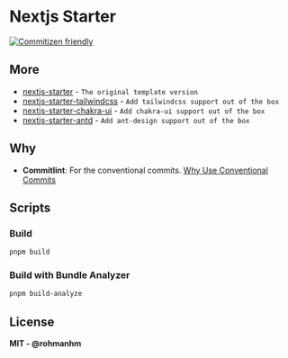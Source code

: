 # Nextjs Starter

[![Commitizen friendly](https://img.shields.io/badge/commitizen-friendly-brightgreen.svg)](http://commitizen.github.io/cz-cli/)

## More

- [nextjs-starter](https://github.com/rohmanhm/nextjs-starter) - `The original template version`
- [nextjs-starter-tailwindcss](https://github.com/rohmanhm/nextjs-starter-tailwindcss) - `Add tailwindcss support out of the box`
- [nextjs-starter-chakra-ui](https://github.com/rohmanhm/nextjs-starter-chakra-ui) - `Add chakra-ui support out of the box`
- [nextjs-starter-antd](https://github.com/rohmanhm/nextjs-starter-antd) - `Add ant-design support out of the box`

## Why

- **Commitlint**: For the conventional commits. [Why Use Conventional Commits
  ](https://www.conventionalcommits.org/en/v1.0.0-beta.2/#why-use-conventional-commits)

## Scripts

### Build

```bash
pnpm build
```

### Build with Bundle Analyzer

```bash
pnpm build-analyze
```

## License

**MIT - @rohmanhm**
